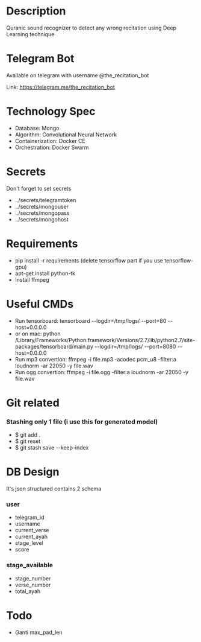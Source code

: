 # Description
Quranic sound recognizer to detect any wrong recitation using Deep Learning technique

# Telegram Bot
Available on telegram with username @the_recitation_bot

Link: https://telegram.me/the_recitation_bot

# Technology Spec
* Database: Mongo
* Algorithm: Convolutional Neural Network
* Containerization: Docker CE
* Orchestration: Docker Swarm

# Secrets
Don't forget to set secrets
* ../secrets/telegramtoken
* ../secrets/mongouser
* ../secrets/mongopass
* ../secrets/mongohost

# Requirements
* pip install -r requirements (delete tensorflow part if you use tensorflow-gpu)
* apt-get install python-tk 
* Install ffmpeg

# Useful CMDs
* Run tensorboard: tensorboard --logdir=/tmp/logs/ --port=80 --host=0.0.0.0
* or on mac: python /Library/Frameworks/Python.framework/Versions/2.7/lib/python2.7/site-packages/tensorboard/main.py --logdir=/tmp/logs/ --port=8080 --host=0.0.0.0
* Run mp3 convertion: ffmpeg -i file.mp3 -acodec pcm_u8 -filter:a loudnorm -ar 22050 -y file.wav
* Run ogg convertion: ffmpeg -i file.ogg -filter:a loudnorm -ar 22050 -y file.wav

# Git related
### Stashing only 1 file (i use this for generated model)
* $ git add .
* $ git reset <target file>
* $ git stash save --keep-index

# DB Design
It's json structured contains 2 schema

### user
* telegram_id
* username
* current_verse
* current_ayah
* stage_level
* score

### stage_available
* stage_number
* verse_number
* total_ayah

# Todo
* Ganti max_pad_len
